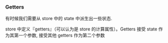 ### Getters

有时候我们需要从 store 中的 state 中派生出一些状态.

store 中定义『getters』（可以认为是 store 的计算属性）。Getters 接受 state 作为其第一个参数, 接受其他 getters 作为第二个参数